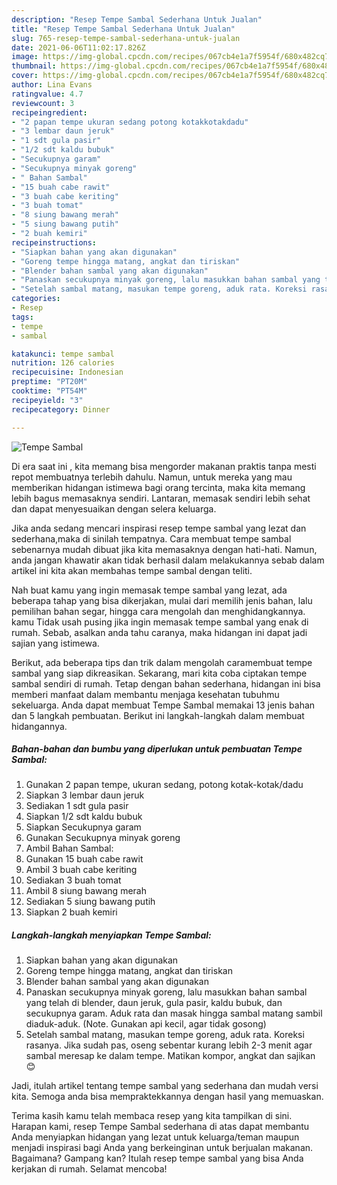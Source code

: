 ```yaml
---
description: "Resep Tempe Sambal Sederhana Untuk Jualan"
title: "Resep Tempe Sambal Sederhana Untuk Jualan"
slug: 765-resep-tempe-sambal-sederhana-untuk-jualan
date: 2021-06-06T11:02:17.826Z
image: https://img-global.cpcdn.com/recipes/067cb4e1a7f5954f/680x482cq70/tempe-sambal-foto-resep-utama.jpg
thumbnail: https://img-global.cpcdn.com/recipes/067cb4e1a7f5954f/680x482cq70/tempe-sambal-foto-resep-utama.jpg
cover: https://img-global.cpcdn.com/recipes/067cb4e1a7f5954f/680x482cq70/tempe-sambal-foto-resep-utama.jpg
author: Lina Evans
ratingvalue: 4.7
reviewcount: 3
recipeingredient:
- "2 papan tempe ukuran sedang potong kotakkotakdadu"
- "3 lembar daun jeruk"
- "1 sdt gula pasir"
- "1/2 sdt kaldu bubuk"
- "Secukupnya garam"
- "Secukupnya minyak goreng"
- " Bahan Sambal"
- "15 buah cabe rawit"
- "3 buah cabe keriting"
- "3 buah tomat"
- "8 siung bawang merah"
- "5 siung bawang putih"
- "2 buah kemiri"
recipeinstructions:
- "Siapkan bahan yang akan digunakan"
- "Goreng tempe hingga matang, angkat dan tiriskan"
- "Blender bahan sambal yang akan digunakan"
- "Panaskan secukupnya minyak goreng, lalu masukkan bahan sambal yang telah di blender, daun jeruk, gula pasir, kaldu bubuk, dan secukupnya garam. Aduk rata dan masak hingga sambal matang sambil diaduk-aduk. (Note. Gunakan api kecil, agar tidak gosong)"
- "Setelah sambal matang, masukan tempe goreng, aduk rata. Koreksi rasanya. Jika sudah pas, oseng sebentar kurang lebih 2-3 menit agar sambal meresap ke dalam tempe. Matikan kompor, angkat dan sajikan 😊"
categories:
- Resep
tags:
- tempe
- sambal

katakunci: tempe sambal 
nutrition: 126 calories
recipecuisine: Indonesian
preptime: "PT20M"
cooktime: "PT54M"
recipeyield: "3"
recipecategory: Dinner

---
```



![Tempe Sambal](https://img-global.cpcdn.com/recipes/067cb4e1a7f5954f/680x482cq70/tempe-sambal-foto-resep-utama.jpg)

Di era  saat ini , kita memang bisa mengorder makanan praktis tanpa mesti repot membuatnya terlebih dahulu. Namun, untuk mereka yang mau memberikan hidangan istimewa bagi orang tercinta, maka kita memang lebih bagus memasaknya sendiri. Lantaran, memasak sendiri lebih sehat dan dapat menyesuaikan dengan selera keluarga.

Jika anda sedang mencari inspirasi resep tempe sambal yang lezat dan sederhana,maka di sinilah tempatnya. Cara membuat tempe sambal  sebenarnya mudah dibuat jika kita memasaknya dengan hati-hati. Namun, anda jangan khawatir akan tidak berhasil dalam melakukannya 
sebab dalam artikel ini kita akan membahas tempe sambal dengan teliti.  



Nah buat kamu yang ingin memasak tempe sambal yang lezat, ada beberapa tahap yang bisa dikerjakan, mulai dari memilih jenis bahan, lalu pemilihan bahan segar, hingga cara mengolah dan menghidangkannya. kamu Tidak usah pusing jika ingin memasak tempe sambal yang enak di rumah. Sebab, asalkan anda  tahu caranya, maka hidangan ini dapat jadi sajian yang istimewa.

Berikut, ada beberapa tips dan trik dalam mengolah caramembuat tempe sambal yang siap dikreasikan. Sekarang, mari kita coba ciptakan tempe sambal sendiri di rumah. Tetap dengan bahan sederhana, hidangan ini bisa memberi manfaat dalam membantu menjaga kesehatan tubuhmu sekeluarga. Anda dapat membuat Tempe Sambal memakai 13 jenis bahan dan 5 langkah pembuatan. Berikut ini langkah-langkah dalam membuat hidangannya.

<!--inarticleads1-->

##### Bahan-bahan dan bumbu yang diperlukan untuk pembuatan Tempe Sambal:

1. Gunakan 2 papan tempe, ukuran sedang, potong kotak-kotak/dadu
1. Siapkan 3 lembar daun jeruk
1. Sediakan 1 sdt gula pasir
1. Siapkan 1/2 sdt kaldu bubuk
1. Siapkan Secukupnya garam
1. Gunakan Secukupnya minyak goreng
1. Ambil  Bahan Sambal:
1. Gunakan 15 buah cabe rawit
1. Ambil 3 buah cabe keriting
1. Sediakan 3 buah tomat
1. Ambil 8 siung bawang merah
1. Sediakan 5 siung bawang putih
1. Siapkan 2 buah kemiri




<!--inarticleads2-->

##### Langkah-langkah menyiapkan Tempe Sambal:

1. Siapkan bahan yang akan digunakan
1. Goreng tempe hingga matang, angkat dan tiriskan
1. Blender bahan sambal yang akan digunakan
1. Panaskan secukupnya minyak goreng, lalu masukkan bahan sambal yang telah di blender, daun jeruk, gula pasir, kaldu bubuk, dan secukupnya garam. Aduk rata dan masak hingga sambal matang sambil diaduk-aduk. (Note. Gunakan api kecil, agar tidak gosong)
1. Setelah sambal matang, masukan tempe goreng, aduk rata. Koreksi rasanya. Jika sudah pas, oseng sebentar kurang lebih 2-3 menit agar sambal meresap ke dalam tempe. Matikan kompor, angkat dan sajikan 😊




Jadi, itulah artikel tentang  tempe sambal  yang sederhana dan mudah versi kita. Semoga anda bisa mempraktekkannya dengan hasil yang memuaskan. 

Terima kasih kamu telah membaca resep yang kita tampilkan di sini. Harapan kami, resep  Tempe Sambal sederhana di atas dapat membantu Anda menyiapkan hidangan yang lezat untuk keluarga/teman maupun menjadi inspirasi bagi Anda yang berkeinginan untuk berjualan makanan. Bagaimana? Gampang kan? Itulah resep tempe sambal yang bisa Anda kerjakan di rumah. Selamat mencoba!

